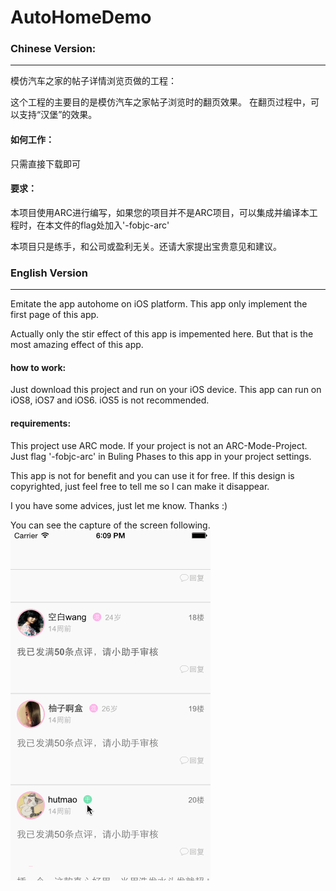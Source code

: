 AutoHomeDemo
============


<h3>Chinese Version:</h3>
<hr>

模仿汽车之家的帖子详情浏览页做的工程：

这个工程的主要目的是模仿汽车之家帖子浏览时的翻页效果。
在翻页过程中，可以支持“汉堡”的效果。

<h4>如何工作：</h4>

只需直接下载即可

<h4>要求：</h4>

本项目使用ARC进行编写，如果您的项目并不是ARC项目，可以集成并编译本工程时，在本文件的flag处加入'-fobjc-arc'

本项目只是练手，和公司或盈利无关。还请大家提出宝贵意见和建议。


<h3>English Version</h3>
<hr>

Emitate the app autohome on iOS platform. This app only implement the first page of this app.

Actually only the stir effect of this app is impemented here. But that is the most amazing effect of this app.

<h4>how to work:</h4>

Just download this project and run on your iOS device. 
This app can run on iOS8, iOS7 and iOS6. iOS5 is not recommended.

<h4>requirements:</h4>

This project use ARC mode. If your project is not an ARC-Mode-Project. Just flag '-fobjc-arc' in <bold>Buling Phases</bold> to this app in your project settings.

This app is not for benefit and you can use it for free. If this design is copyrighted, just feel free to tell me so I can make it disappear.

I you have some advices, just let me know. Thanks :)


You can see the capture of the screen following.
<br>
<img src = "http://raw.githubusercontent.com/GeneralZYQ/AutoHomeDemo/master/AutoHomeDemo/autodemo.gif"/>

